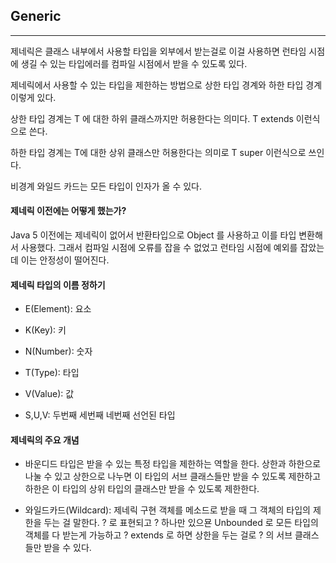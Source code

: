 ## Generic 

*** 

제네릭은 클래스 내부에서 사용할 타입을 외부에서 받는걸로 이걸 사용하면 런타임 시점에 생길 수 있는 타입에러를 컴파일 시점에서 받을 수 있도록 있다.

제네릭에서 사용할 수 있는 타입을 제한하는 방법으로 상한 타입 경계와 하한 타입 경계 이렇게 있다.

상한 타입 경계는 T 에 대한 하위 클래스까지만 허용한다는 의미다. T extends 이런식으로 쓴다.

하한 타입 경계는 T에 대한 상위 클래스만 허용한다는 의미로 T super 이런식으로 쓰인다.

비경계 와일드 카드는 모든 타입이 인자가 올 수 있다.

#### 제네릭 이전에는 어떻게 했는가? 

Java 5 이전에는 제네릭이 없어서 반환타입으로 Object 를 사용하고 이를 타입 변환해서 사용했다. 그래서 컴파일 시점에 오류를 잡을 수 없었고
런타임 시점에 예외를 잡았는데 이는 안정성이 떨어진다. 

#### 제네릭 타입의 이름 정하기

- E(Element): 요소

- K(Key): 키

- N(Number): 숫자

- T(Type): 타입

- V(Value): 값

- S,U,V: 두번째 세번째 네번째 선언된 타입

#### 제네릭의 주요 개념

- 바운디드 타입은 받을 수 있는 특정 타입을 제한하는 역할을 한다. 상한과 하한으로 나눌 수 있고 상한으로 나누면 이 타입의 서브 클래스들만 받을 수 있도록 제한하고
하한은 이 타입의 상위 타입의 클래스만 받을 수 있도록 제한한다. 

- 와일드카드(Wildcard): 제네릭 구현 객체를 메소드로 받을 때 그 객체의 타입의 제한을 두는 걸 말한다. ? 로 표현되고 ? 하나만 있으묜 Unbounded 로 모든
타입의 객체를 다 받는게 가능하고 ? extends 로 하면 상한을 두는 걸로 ? 의 서브 클래스들만 받을 수 있다. 

  
  